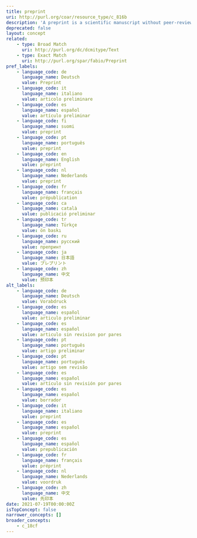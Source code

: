 ```yaml
---
title: preprint
uri: http://purl.org/coar/resource_type/c_816b
description: 'A preprint is a scientific manuscript without peer-review and has not yet been accepted by a journal, typicaly submitted to a public server/ repository by the author. [Source: Adapted from https://asapbio.org/preprint-info/preprint-faq#qaef-637]'
deprecated: false
layout: concept
related:
    - type: Broad Match
      uri: http://purl.org/dc/dcmitype/Text
    - type: Exact Match
      uri: http://purl.org/spar/fabio/Preprint
pref_labels:
    - language_code: de
      language_name: Deutsch
      value: Preprint
    - language_code: it
      language_name: italiano
      value: articolo preliminare
    - language_code: es
      language_name: español
      value: artículo preliminar
    - language_code: fi
      language_name: suomi
      value: preprint
    - language_code: pt
      language_name: português
      value: preprint
    - language_code: en
      language_name: English
      value: preprint
    - language_code: nl
      language_name: Nederlands
      value: preprint
    - language_code: fr
      language_name: français
      value: prépublication
    - language_code: ca
      language_name: català
      value: publicació preliminar
    - language_code: tr
      language_name: Türkçe
      value: ön baskı
    - language_code: ru
      language_name: русский
      value: препринт
    - language_code: ja
      language_name: 日本語
      value: プレプリント
    - language_code: zh
      language_name: 中文
      value: 预印本
alt_labels:
    - language_code: de
      language_name: Deutsch
      value: Vorabdruck
    - language_code: es
      language_name: español
      value: articulo preliminar
    - language_code: es
      language_name: español
      value: articulo sin revision por pares
    - language_code: pt
      language_name: português
      value: artigo preliminar
    - language_code: pt
      language_name: português
      value: artigo sem revisão
    - language_code: es
      language_name: español
      value: artículo sin revisión por pares
    - language_code: es
      language_name: español
      value: borrador
    - language_code: it
      language_name: italiano
      value: preprint
    - language_code: es
      language_name: español
      value: preprint
    - language_code: es
      language_name: español
      value: prepublicación
    - language_code: fr
      language_name: français
      value: préprint
    - language_code: nl
      language_name: Nederlands
      value: voordruk
    - language_code: zh
      language_name: 中文
      value: 先印本
date: 2021-07-19T00:00:00Z
isTopConcept: false
narrower_concepts: []
broader_concepts:
    - c_18cf
---
```


